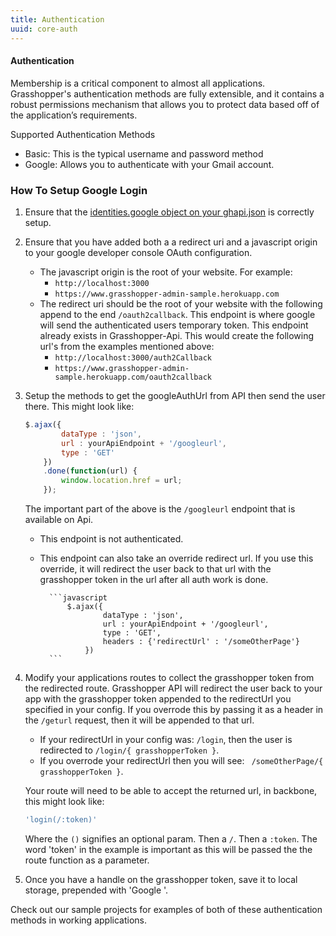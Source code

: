 ```yaml
---
title: Authentication
uuid: core-auth
---
```

#### Authentication

Membership is a critical component to almost all applications. Grasshopper's authentication methods are fully extensible, and it contains a robust permissions mechanism that allows you to protect data based off of the application’s requirements.

Supported Authentication Methods

* Basic: This is the typical username and password method
* Google: Allows you to authenticate with your Gmail account.

### How To Setup Google Login

1. Ensure that the [identities.google object on your ghapi.json](http://solid-interactive.github.io/grasshopper-core-nodejs/documentation.html#projectconfiguration) is correctly setup.
1. Ensure that you have added both a a redirect uri and a javascript origin to your google developer console OAuth configuration.
    * The javascript origin is the root of your website. For example:
        * `http://localhost:3000`
        * `https://www.grasshopper-admin-sample.herokuapp.com`
    * The redirect uri should be the root of your website with the following append to the end `/oauth2callback`. This endpoint is where google will send the authenticated users temporary token. This endpoint already exists in Grasshopper-Api.
    This would create the following url's from the examples mentioned above:
        * `http://localhost:3000/auth2Callback`
        * `https://www.grasshopper-admin-sample.herokuapp.com/oauth2callback`
1. Setup the methods to get the googleAuthUrl from API then send the user there. This might look like:

    ```javascript
    $.ajax({
            dataType : 'json',
            url : yourApiEndpoint + '/googleurl',
            type : 'GET'
        })
        .done(function(url) {
            window.location.href = url;
        });
    ```

    The important part of the above is the `/googleurl` endpoint that is available on Api.
    * This endpoint is not authenticated.
    * This endpoint can also take an override redirect url. If you use this override, it will redirect the user back to that url with the grasshopper token in the url after all auth work is done.

            ```javascript
                $.ajax({
                        dataType : 'json',
                        url : yourApiEndpoint + '/googleurl',
                        type : 'GET',
                        headers : {'redirectUrl' : '/someOtherPage'}
                    })
            ```
1. Modify your applications routes to collect the grasshopper token from the redirected route.
    Grasshopper API will redirect the user back to your app with the grasshopper token appended to the redirectUrl you specified in your config. If you overrode this by passing it as a header in the `/geturl` request, then it will be appended to that url.

    * If your redirectUrl in your config was: `/login`, then the user is redirected to `/login/{ grasshopperToken }`.
    * If you overrode your redirectUrl then you will see: ` /someOtherPage/{ grasshopperToken }`.

    Your route will need to be able to accept the returned url, in backbone, this might look like:

    ```javascript
    'login(/:token)'
    ```

    Where the `()` signifies an optional param. Then a `/`. Then a `:token`.  The word 'token' in the example is important as this will be passed the the route function as a parameter.

1. Once you have a handle on the grasshopper token, save it to local storage, prepended with 'Google '.

Check out our sample projects for examples of both of these authentication methods in working applications.